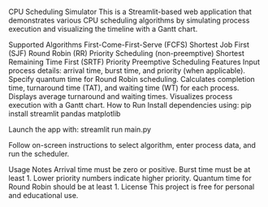 CPU Scheduling Simulator
This is a Streamlit-based web application that demonstrates various CPU scheduling algorithms by simulating process execution and visualizing the timeline with a Gantt chart.

Supported Algorithms
First-Come-First-Serve (FCFS)
Shortest Job First (SJF)
Round Robin (RR)
Priority Scheduling (non-preemptive)
Shortest Remaining Time First (SRTF)
Priority Preemptive Scheduling
Features
Input process details: arrival time, burst time, and priority (when applicable).
Specify quantum time for Round Robin scheduling.
Calculates completion time, turnaround time (TAT), and waiting time (WT) for each process.
Displays average turnaround and waiting times.
Visualizes process execution with a Gantt chart.
How to Run
Install dependencies using:
pip install streamlit pandas matplotlib

Launch the app with: streamlit run main.py

Follow on-screen instructions to select algorithm, enter process data, and run the scheduler.

Usage Notes
Arrival time must be zero or positive.
Burst time must be at least 1.
Lower priority numbers indicate higher priority.
Quantum time for Round Robin should be at least 1.
License
This project is free for personal and educational use.


